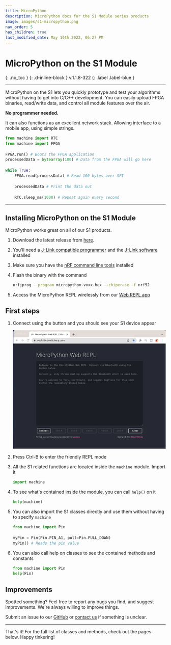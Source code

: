 ```yaml
---
title: MicroPython
description: MicroPython docs for the S1 Module series products
image: images/s1-micropython.png
nav_order: 5
has_children: true
last_modified_date: May 10th 2022, 06:27 PM
---
```


# MicroPython on the S1 Module
{: .no_toc }
{: .d-inline-block }
v.1.1.8-322
{: .label .label-blue }

---

MicroPython on the S1 lets you quickly prototype and test your algorithms without having to get into C/C++ development. You can easily upload FPGA binaries, read/write data, and control all module features over the air.

**No programmer needed.**

It can also functions as an excellent network stack. Allowing interface to a mobile app, using simple strings.

```python
from machine import RTC
from machine import FPGA

FPGA.run() # Boots the FPGA application
processedData = bytearray(100) # Data from the FPGA will go here

while True:
    FPGA.read(processData) # Read 100 bytes over SPI

    processedData # Print the data out

    RTC.sleep_ms(1000) # Repeat again every second

```

---

## Installing MicroPython on the S1 Module

MicroPython works great on all of our S1 products. 

1. Download the latest release from [here](#). <!-- TODO add link-->

1. You'll need a [J-Link compatible programmer](https://docs.siliconwitchery.com/s1-popout-board/s1-popout-board/#programming) and the [J-Link software](https://www.segger.com/downloads/jlink/) installed 

1. Make sure you have the [nRF command line tools](https://www.nordicsemi.com/Products/Development-tools/nrf-command-line-tools/download) installed

1. Flash the binary with the command

    ```bash
    nrfjprog --program micropython-vxxx.hex --chiperase -f nrf52
    ```

1. Access the MicroPython REPL wirelessly from our [Web REPL app](https://repl.siliconwitchery.com)

## First steps

1. Connect using the button and you should see your S1 device appear

    ![Animation of the S1 Web REPL connecting](/micropython/images/s1-micropython-connecting-repl.gif)

1. Press Ctrl-B to enter the friendly REPL mode

1. All the S1 related functions are located inside the `machine` module. Import it

    ```python
    import machine
    ```

1. To see what's contained inside the module, you can call `help()` on it

    ```python
    help(machine)
    ```

1. You can also import the S1 classes directly and use them without having to specify `machine`

    ```python
    from machine import Pin

    myPin = Pin(Pin.PIN_A1, pull=Pin.PULL_DOWN)
    myPin() # Reads the pin value
    ```

1. You can also call help on classes to see the contained methods and constants
    ```python
    from machine import Pin
    help(Pin)
    ```

## Improvements

Spotted something? Feel free to report any bugs you find, and suggest improvements. We're always willing to improve things.

Submit an issue to our [GitHub](https://github.com/siliconwitchery/micropython/issues) or [contact us](mailto:info@siliconwitchery.com?subject=MicroPython) if something is unclear.

---

That's it! For the full list of classes and methods, check out the pages below. Happy tinkering!